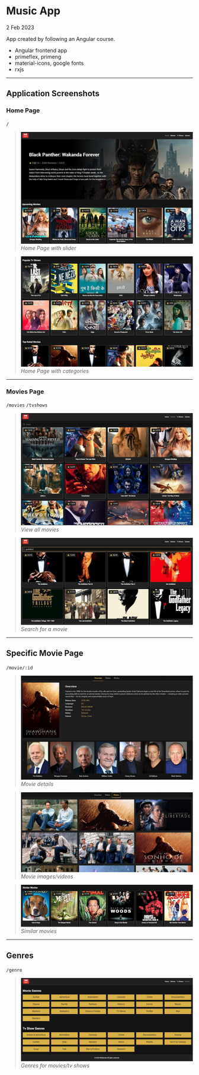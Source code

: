# Music App

2 Feb 2023

App created by following an Angular course.

- Angular frontend app
- primeflex, primeng
- material-icons, google fonts
- rxjs

---

## Application Screenshots

### Home Page

<code>/</code>

> ![Alt text](img/home1.JPG?raw=true 'Home page') _Home Page with slider_

> ![Alt text](img/home2.JPG?raw=true 'Home page categories') _Home Page with categories_

---

### Movies Page

<code>/movies</code> <code>/tvshows</code>

> ![Alt text](img/movies.JPG?raw=true 'Movies page') _View all movies_

> ![Alt text](img/movies2.JPG?raw=true 'Movies page search') _Search for a movie_

---

## Specific Movie Page

<code>/movie/:id</code>

> ![Alt text](img/movie1.JPG?raw=true 'Movie page') _Movie details_

> ![Alt text](img/movie3.JPG?raw=true 'Movie page videos') _Movie images/videos_

> ![Alt text](img/movie2.JPG?raw=true 'Movie page similar') _Similar movies_

---

## Genres

<code>/genre</code>

> ![Alt text](img/genres.JPG?raw=true 'Genres') _Genres for movies/tv shows_
